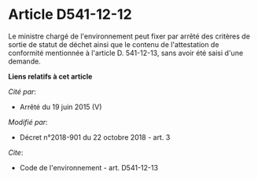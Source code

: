 # Article D541-12-12

Le ministre chargé de l'environnement peut fixer par arrêté des critères de sortie de statut de déchet ainsi que le contenu
de l'attestation de conformité mentionnée à l'article D. 541-12-13, sans avoir été saisi d'une demande.

**Liens relatifs à cet article**

_Cité par_:

  - Arrêté du 19 juin 2015 (V)

_Modifié par_:

  - Décret n°2018-901 du 22 octobre 2018 - art. 3

_Cite_:

  - Code de l'environnement - art. D541-12-13
